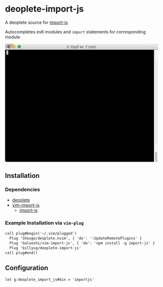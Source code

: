 # deoplete-import-js

A deoplete source for [import-js](https://github.com/Galooshi/import-js)

Autocompletes es6 modules and `import` statements for corresponding module

![example](https://raw.githubusercontent.com/billyvg/deoplete-import-js/master/example.gif)

## Installation

### Dependencies
* [deoplete](https://github.com/Shougo/deoplete.nvim)
* [vim-import-js](https://github.com/Galooshi/vim-import-js)
  * [import-js](https://github.com/Galooshi/import-js)

### Example Installation via `vim-plug`
```viml
call plug#begin('~/.vim/plugged')
  Plug 'Shougo/deoplete.nvim', { 'do': ':UpdateRemotePlugins' }
  Plug 'Galooshi/vim-import-js', { 'do': 'npm install -g import-js' }
  Plug 'billyvg/deoplete-import-js'
call plug#end()
```

## Configuration

```viml
let g:deoplete_import_js#bin = 'importjs'
```
